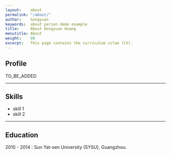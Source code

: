 ```yaml
---
layout:    about
permalink: "/about/"
author:    hongyuan
keywords:  about person demo example
title:     About Hongyuan Huang
menutitle: About
weight:    90
excerpt:   This page contains the curriculum vitae (CV).
---
```


## Profile

TO_BE_ADDED

---

## Skills

- skill 1
- skill 2

---

## Education

2010 - 2014
: Sun Yat-sen University (SYSU), Guangzhou.
